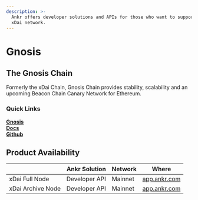 ```yaml
---
description: >-
  Ankr offers developer solutions and APIs for those who want to support the
  xDai network.
---
```


# Gnosis

## **The Gnosis Chain**

Formerly the xDai Chain, Gnosis Chain provides stability, scalability and an upcoming Beacon Chain Canary Network for Ethereum.

### Quick Links

[**Gnosis**](https://www.xdaichain.com)\
[**Docs**](https://www.xdaichain.com/for-developers/developer-resources)\
[**Github**](https://github.com/xdaichain)

## **Product Availability**

|                   | Ankr Solution | Network | Where                                |
| ----------------- | ------------- | ------- | ------------------------------------ |
| xDai Full Node    | Developer API | Mainnet | [app.ankr.com](https://app.ankr.com) |
| xDai Archive Node | Developer API | Mainnet | [app.ankr.com](https://app.ankr.com) |
